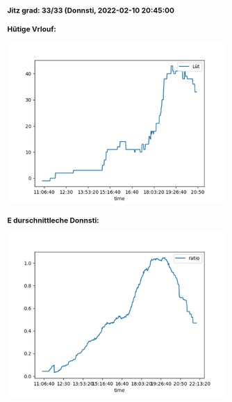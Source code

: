 ### Jitz grad: 33/33 (Donnsti, 2022-02-10 20:45:00

### Hütige Vrlouf:
![Graph](Today.png)

### E durschnittleche Donnsti:
![Graph](Donnsti.png)